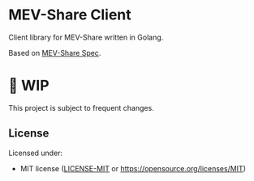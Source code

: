 # MEV-Share Client

Client library for MEV-Share written in Golang.

Based on [MEV-Share Spec](https://github.com/flashbots/mev-share).

# 🚧 WIP 

This project is subject to frequent changes.


## License

Licensed under:

* MIT license ([LICENSE-MIT](LICENSE-MIT) or
  https://opensource.org/licenses/MIT)